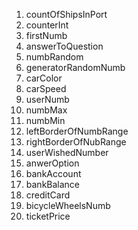 1. countOfShipsInPort
2. counterInt
3. firstNumb
4. answerToQuestion
5. numbRandom
6. generatorRandomNumb
7. carColor
8. carSpeed
9. userNumb
10. numbMax
11. numbMin
12. leftBorderOfNumbRange
13. rightBorderOfNubRange
14. userWishedNumber
15. anwerOption
16. bankAccount
17. bankBalance
18. creditCard
19. bicycleWheelsNumb
20. ticketPrice
